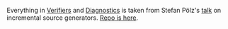 Everything in [Verifiers](./Verifiers) and [Diagnostics](./Diagnostics) is taken from Stefan Pölz's [talk](https://www.jetbrains.com/dotnet/guide/tutorials/dotnet-days-online-2022/lets-build-an-incremental-source-generator-with-roslyn/) on incremental source generators. [Repo is here](https://github.com/Flash0ver/F0-Talks-SourceGenerators/blob/main/gen/F0.Gen.ValueTypeEquality/F0.Gen.ValueTypeEquality.UnitTests/).
